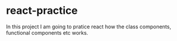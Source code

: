 # react-practice
In this project I am going to pratice react how the class components, functional components etc works.
